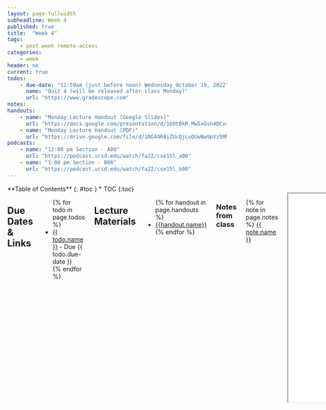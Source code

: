 ```yaml
---
layout: page-fullwidth
subheadline: Week 4
published: true
title:  "Week 4"
tags:
    - post week remote-access
categories:
    - week
header: no
current: true
todos:
    - due-date: "11:59am (just before noon) Wednesday October 19, 2022"
      name: "Quiz 4 (will be released after class Monday)"
      url: "https://www.gradescope.com"
notes:
handouts:
    - name: "Monday Lecture Handout (Google Slides)"
      url: "https://docs.google.com/presentation/d/160tBkR_Mw5xGsh4DCvx7EFx85fRL9u539sKdaeHFguw/edit?usp=sharing"
    - name: "Monday Lecture Handout (PDF)"
      url: "https://drive.google.com/file/d/1NG44R8iZUcQjLuQUwBw9pVz5MNFUaHcN/view?usp=sharing"
podcasts:
    - name: "12:00 pm Section - A00"
      url: "https://podcast.ucsd.edu/watch/fa22/cse15l_a00"
    - name: "1:00 pm Section - B00"
      url: "https://podcast.ucsd.edu/watch/fa22/cse15l_b00"
---
```


<div class="row">
<div class="medium-4 medium-push-8 columns" markdown="1">
<div class="panel radius fixed-toc"  data-options="sticky_on:large" markdown="1">
**Table of Contents**
{: #toc }
*  TOC
{:toc}
</div>
</div><!-- /.medium-4.columns -->

<div class="medium-8 medium-pull-4 columns" markdown="1">

## Due Dates & Links
<ul>
{% for todo in page.todos %}
<li><a href="{{ todo.url }}">{{ todo.name }}</a> - Due {{ todo.due-date }}</li>
{% endfor %}
</ul>

## Lecture Materials
<ul>
{% for handout in page.handouts %}
<li><a href="{{handout.url}}">{{handout.name}}</a></li>
{% endfor %}
</ul>

### Notes from class
{% for note in page.notes %}
<a href="{{ note.url }}">{{ note.name }}</a>
<iframe src="{{ note.url }}/preview" width="640" height="480" allow="autoplay"></iframe>
{% endfor %}

### Links to Podcast
**Note:** Links will require you to log in as a UCSD student
<ul>
{% for link in page.podcasts %} 
<li><a href="{{link.url}}">{{link.name}}</a></li>
{% endfor %}
</ul>

## Lab Tasks

In this lab you'll work with scripts to do several tasks, and explore programs
that do a _recursive traversal_ of directories.

To get started, fork and clone this repository:

https://github.com/ucsd-cse15l-f22/docsearch/

The `technical/` directory is a sample of technical writing in English from
[https://anc.org/data/oanc/download/](https://anc.org/data/oanc/download/), a
free and open corpus of English text samples. We'll use it as sample data to
explore how to search through files. We'll do two main tasks:

1. Answer several questions about the dataset by using command-line tools and
bash scripts
2. Write a web server that can respond to queries for files within this
directory

### Answering Questions about Text Files

In this section we'll use a few different command-line tools to build scripts
that can answer interesting questions about these text files – they'd work on
any directories containing plain text files! We'll also generally get practice
with using tools purely from the command-line.

#### Counting Text Files

First question: **How many text files (files ending in .txt) are there?** We'll
walk through this together.

First, let's try the `find` command. `find` will take a directory path as an
argument and list files and directories inside that directory. Try using

```
find technical/
```

What do you see? (If your local computer is Windows, clone your repository on
`ieng6`; `find` is not installed on Windows by default.)

That's a lot of files, and all that output kind of takes over the terminal!

One really useful thing we can do with _any_ command is use **output
redirection** to put whatever would be printed into a file. Then we can process
that file with other commands. The `>` character does output redirection in
bash. Try:

```
find technical/ > find-results.txt
```

What do you see? Nothing, right? Do `ls` and you'll see that `find-results.txt`
has been created in the current directory. You can use `cat` on it and see the
long listing of all the files and directories.

Sometimes we want to explore a file at the command line (because we're on the
remote), and we don't want the long output from `cat`. Another command, called
`less`, is really good for this. Try:

```
less find-results.txt
```

This will “take over” your terminal with just the first screenful of lines. You
can press `q` to exit out of `less` and get back to the normal terminal (try it,
then restart `less`). You can scroll up and down using the up and down arrows,
and go down by a screen at a time by using the space bar. `less` is a great way
to quickly check the contents of a file when you don't have a convenient visual
editor (like VScode) to use to explore it.

OK, so we can confirm that this file that we've made `find-results.txt`, has a
bunch of lines and each line is a path. Let's get back to our question:

**How many text files are there?**

There are a few ways we could do this. Since we'd (eventually) like an answer
that works in a script, it would be useful to find a _command_ that does this,
rather than, say, counting them by hand or using the line number in a text
editor. That leads us to introduce one more command, `wc`, which stands for
“word count”. `wc` takes a path and prints out some information about that file.

Try this:

```
wc find-results.txt
```

You'll see output that looks something like this:

```
    1402    1402   54468 find-results.txt
```

The first is the number of _lines_ in the file. The second is the number of
_words_ (`wc` uses a pretty simple definition of words – strings separated by
whitespace; since the paths don't have spaces, each counts as one word). The
third is the number of _characters_ in the file.

Since there's one line per path, it seems like 1402 is our answer. We used a few
commands and concepts to get here:

- `find «directory-path»`, which searches (recursively) in a directory for files
and lists them all
- `less «file-path»`, which helps explore files from the command line
- `wc «file-path»`, which counts words in a file
- `«any-command» > «a-file»`, which isn't a command, but we can put after a
command to _redirect_ its output to a file

**Write down in notes**: Show screenshots of using the above commands to get to
this answer. Are you sure it's the right answer? How do you know? Can you see
anything that might be inconsistent about that answer when you use `less`?

&nbsp;

&nbsp;

&nbsp;

&nbsp;

&nbsp;

&nbsp;

&nbsp;

&nbsp;

&nbsp;

&nbsp;

Turns out this answer (1402) is wrong. You might say it's only a _little bit_
wrong, but it's still not right! It's wrong because `find` includes all of the
_directory_ names as well as the file names. (It would also be wrong if there
were non-`.txt` files in the directory structure – are there any?)

There are a lot of ways we can do this—I encourage you to do a web search for
the `-name` and `-type` options for `find`—we will use it as an excuse to
introduce one more really cool command: `grep`.

At its simplest, `grep` takes a string and a file, and prints out all the lines
in that file that match the string. Try:

```
grep ".txt" find-results.txt
```

Then, let's store the results in a file so we can work with them:

```
grep ".txt" find-results.txt > grep-results.txt
```

The, use `wc` to check the line count in this new file (you try that yourself!)

**Write down in notes**: What's the actual count of `.txt` files?

### Putting it Into a Script

That's a lot of exploration at the terminal! It's useful to also consider how to
turn this into a _script_ that prints the answers. Let's see what that might
look like. We can put the commands in a row in a file called `count-txts.sh`:

```
find technical > find-results.txt
grep ".txt" find-results.txt > grep-results.txt
wc grep-results.txt
```

Then we can run it with `count-txts.sh`.

```
$ bash count-txts.sh
    1391    1391   54178 grep-results.txt
```

**Write down in notes**: Show putting this into a script and running it to get
this answer.

Sometimes it's useful to _parameterize_ a script with command line arguments.
Make it so this script takes the name of the directory to traverse as the first
command-line argument, so you use it like this instead:

```
bash count-txts.sh technical
```

Then, use it to count the number of files in the subdirectories for `biomed` and
`plos`.

**Write down in notes**: How many files are in those directories?

**Write down in notes**: What happens to the `find-results.txt` and
`grep-results.txt` files when you run the script? What are some consequences of
that for where you should be careful when using output redirection?

#### Counting Sizes of Text Files

Here's another question that would be nice to answer: **How many total words
are in the files in `technical/biomed`?**

For this, it would be nice to be able to use `wc` on all the files in that
directory.  `wc` can take multiple filenames. For example, we could give two
paths, and `wc` will tell us the number of lines, words, and characters in each:

```
$ wc technical/biomed/1468-6708-3-1.txt technical/biomed/1468-6708-3-3.txt 
     432    3380   24112 technical/biomed/1468-6708-3-1.txt
     296    2166   16882 technical/biomed/1468-6708-3-3.txt
     728    5546   40994 total
```

We can use a `*` pattern to make `wc` work on _all_ the files in that directory:

```
$ wc technical/biomed/*.txt
     432    3380   24112 technical/biomed/1468-6708-3-1.txt
     296    2166   16882 technical/biomed/1468-6708-3-3.txt
     547    4301   31378 technical/biomed/1468-6708-3-4.txt
     317    2312   18114 technical/biomed/1468-6708-3-7.txt
     533    3630   29585 technical/biomed/1468-6708-3-10.txt
     ... lots of lines! ...
  490673 3437323 26328271 total
```

Here we have our answer – 3437323. That's a lot of words!

**Write down in notes** How many total words are in `technical/plos`? How many
total characters?

Another related question we might want to answer is **which file in
`technical/biomend` has the most lines?** If `wc` reported the files' counts in
order, we could simply read off the first or last one. But we can see in the
output above that there is no particular ordering relative to line, word, or
character counts in the output.

There's another command that's great for many situations like this: `sort`.
That's right – there's a sorting command built-in! `sort` takes a file and
prints out the lines in that file in sorted string order. The way `wc` is
designed, this ends up exactly matching a sort based on line number!

Let's try it:

```
$ wc technical/biomed/*.txt > biomed-sizes.txt
$ sort biomed-sizes.txt
... a bunch of lines ...
    1656   12212   89104 technical/biomed/1472-6904-2-5.txt
    1773   10309   83990 technical/biomed/gb-2002-3-12-research0086.txt
    1803    8968   73428 technical/biomed/gb-2002-3-7-research0036.txt
    2236    9393   78562 technical/biomed/1471-2105-3-18.txt
    2359   17408  136424 technical/biomed/1471-2105-3-2.txt
  490673 3437323 26328271 total
```

The last file output has 2359 lines, and it's
`technical/biomed/1471-2105-3-2.txt`.

**Write down in notes**: What is the article in that file about?

**Write down in notes**: Answer the following questions using `grep`, `find`,
*`*` patterns, `>` redirection, `wc`, and `sort`:

- What is the file with the _fewest words_ in `technical/plos`? What are the
first few lines of that file? (Hint: the line count comes first. You can make
`wc` report just the word count with the `-w` option)
- What is the file with the _most characters_ in either `technical/plos` or
`technical/biomed`? What are the first few lines of that file? (Hint: try the
`-c` option to `wc`)
- How many lines in `technical/plos` contain the string `"base pair"`? What
about in `technical/biomed`? (Hint: look up the `-l` option to `grep`)
- How many _files_ in `technical/plos` contain the string `"base pair"`? What
about in `technical/biomed`? (Hint: look up the `-l` option to `grep`)

Copy the commands you used to get these answers along with the answers
themselves! You can make scripts out of them (especially if they needed multiple
commands).

**Discuss**: What other interesting questions can you answer with what you know?

**Write down in notes**: What's a question you want to answer, but aren't sure
how to answer about these files with the commands you have? Maybe someone in
your group or your lab tutor would have good guesses!

### A Search Server

The repository also has a file `DocSearchServer.java`, which has a (fixed)
version of `getFiles` from last week's lab.

The `handleURL` method is left for you to fill in. 

First:

- Add a file called `DocSearchTest.java` and add a unit test to it that
demonstrates the current behavior of `handleURL` (which just reports that no
path works yet, because you haven't implemented it yet)
- Write `start.sh` and `test.sh` scripts as we did in lecture, and make sure
they start the server and run the tests, respectively.

Then, you should make it so the following URL paths have the described behavior:

- `/` prints `"There are NNNN files to search" where NNNN is the total number of
files returned by `getFiles`
- `/search?q=search-term` prints `"There were NNNN files found:" and then a list
of all the paths of files that contain that search term. For example, if the
search term is `base pair` it should print the same paths you found in your
search above.

Add a few tests that give meaningful search results (you can use some of the
ideas from using `grep` above), and take some screenshots of the working server
loaded from a browser.

**Write down in notes**: How long did it take you to make the scripts? Now that
you've made them how long does it take you to run the tests and start the
server? Was that an overall savings on your time? What if we run the tests and
server 100 more times this quarter, will it be worth it?

**Push to Github** - The scripts you added, new test file, and updates to
`DocSearchServer.java`